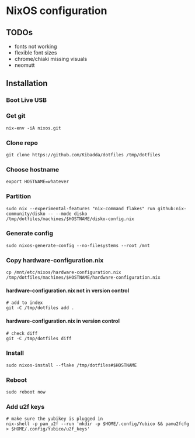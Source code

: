 # NixOS configuration

## TODOs
- fonts not working
- flexible font sizes
- chrome/chiaki missing visuals
- neomutt

## Installation

### Boot Live USB

### Get git
```console
nix-env -iA nixos.git
```

### Clone repo
```console
git clone https://github.com/Kibadda/dotfiles /tmp/dotfiles
```

### Choose hostname
```console
export HOSTNAME=whatever
```

### Partition
```console
sudo nix --experimental-features "nix-command flakes" run github:nix-community/disko -- --mode disko /tmp/dotfiles/machines/$HOSTNAME/disko-config.nix
```

### Generate config
```console
sudo nixos-generate-config --no-filesystems --root /mnt
```

### Copy hardware-configuration.nix
```console
cp /mnt/etc/nixos/hardware-configuration.nix /tmp/dotfiles/machines/$HOSTNAME/hardware-configuration.nix
```

#### hardware-configuration.nix not in version control
```console
# add to index
git -C /tmp/dotfiles add .
```

#### hardware-configuration.nix in version control
```console
# check diff
git -C /tmp/dotfiles diff
```

### Install
```console
sudo nixos-install --flake /tmp/dotfiles#$HOSTNAME
```

### Reboot
```console
sudo reboot now
```

### Add u2f keys
```console
# make sure the yubikey is plugged in
nix-shell -p pam_u2f --run 'mkdir -p $HOME/.config/Yubico && pamu2fcfg > $HOME/.config/Yubico/u2f_keys'
```
